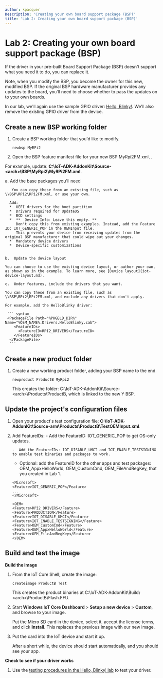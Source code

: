 ```yaml
---
author: kpacquer
Description: 'Creating your own board support package (BSP)'
title: 'Lab 2: Creating your own board support package (BSP)'
---
```


# Lab 2: Creating your own board support package (BSP)

If the driver in your pre-built Board Support Package (BSP) doesn't support what you need it to do, you can replace it.

Note, when you modify the BSP, you become the owner for this new, modified BSP. If the original BSP hardware manufacturer provides any updates to the board, you'll need to choose whether to pass the updates on to your own boards.

In our lab, we'll again use the sample GPIO driver: [Hello, Blinky!](https://ms-iot.github.io/content/en-US/win10/samples/DriverLab.htm). We'll also remove the existing GPIO driver from the device.

## <span id="Create_a_new_BSP_working_folder"></span><span id="create_a_new_bsp_working_folder"></span><span id="CREATE_A_NEW_BSP_FILE"></span>Create a new BSP working folder

1.  Create a BSP working folder that you'd like to modify.
    ``` syntax
	newbsp MyRPi2
	```
 
2.  Open the BSP feature manifest file for your new BSP MyRpi2FM.xml, .

   For example, update: **C:\\IoT-ADK-AddonKit\\Source-&lt;arch&gt;\\BSP\\MyRpi2\\MyRPi2FM.xml**.

   a. Add the base packages you'll need
   
       You can copy these from an existing file, such as \\BSP\RPi2\RPi2FM.xml, or use your own.
   
      Add:
      *  UEFI drivers for the boot partition
      *  Drivers required for UpdateOS
      *  BCD settings
      *  **  Device Info: Leave this empty. **
         Don't copy this from existing examples. Instead, add the Feature ID: IOT_GENERIC_POP in the OEMInput file. 
	     This prevents your device from receiving updates from the original BSP manufacturer that could wipe out your changes.
      *  Mandatory device drivers
      *  Device-specific customizations
   
   
    b.  Update the device layout

    You can choose to use the existing device layout, or author your own, as shown as in the example. To learn more, see [Device layout](iot-device-layout.md).
    
	c.  Under features, include the drivers that you want. 
	
	You can copy these from an existing file, such as \\BSP\RPi2\RPi2FM.xml, and exclude any drivers that don't apply.
	
	For example, add the HelloBlinky driver:
	
	 ``` syntax
	 <PackageFile Path="%PKGBLD_DIR%" Name="%OEM_NAME%.Drivers.HelloBlinky.cab">
        <FeatureIDs>
          <FeatureID>RPI2_DRIVERS</FeatureID>
        </FeatureIDs>
      </PackageFile>
	  ```
	
	
## <span id="Create_a_new_product_folder"></span><span id="create_a_new_product_and_folder"></span><span id="CREATE_A_NEW_PRODUCT_FOLDER"></span>Create a new product folder

1.  Create a new working product folder, adding your BSP name to the end.

    ``` syntax
    newproduct ProductB MyRpi2
    ```

    This creates the folder: C:\\IoT-ADK-AddonKit\\Source-&lt;arch&gt;\\Products\\ProductB, which is linked to the new Y BSP.

## <span id="Update_the_project_s_configuration_files"></span><span id="update_the_project_s_configuration_files"></span><span id="UPDATE_THE_PROJECT_S_CONFIGURATION_FILES"></span>Update the project's configuration files

1.  Open your product's test configuration file: **C:\\IoT-ADK-AddonKit\\Source-arm\\Products\\ProductB\\TestOEMInput.xml**.

2.  Add FeatureIDs:
	  	-  Add the FeatureID: IOT_GENERIC_POP to get OS-only updates.
		  
		-  Add the FeatureIDs: IOT_DISABLE_UMCI and IOT_ENABLE_TESTSIGNING to enable test binaries and packages to work.
	  
	  -  Optional: add the FeatureID for the other apps and test packages: OEM_AppxHelloWorld, OEM_CustomCmd, OEM_FileAndRegKey, that you created in Lab 1.

    ``` syntax
    <Microsoft>
	<Feature>IOT_GENERIC_POP</Feature>
	...
	</Microsoft>
	
	<OEM> 
    <Feature>RPI2_DRIVERS</Feature> 
    <Feature>PRODUCTION</Feature> 
    <Feature>IOT_DISABLE_UMCI</Feature> 
    <Feature>IOT_ENABLE_TESTSIGNING</Feature> 
    <Feature>OEM_CustomCmd</Feature> 
    <Feature>OEM_AppxHelloWorld</Feature> 
    <Feature>OEM_FileAndRegKey</Feature> 
    </OEM>
    ```

## <span id="Build_and_test_the_image"></span><span id="build_and_test_the_image"></span><span id="BUILD_AND_TEST_THE_IMAGE"></span>Build and test the image

**Build the image**

1.  From the IoT Core Shell, create the image:

    ``` syntax
    createimage ProductB Test
    ```

    This creates the product binaries at C:\\IoT-ADK-AddonKit\\Build\\&lt;arch&gt;\\ProductB\\Flash.FFU.

2.  Start **Windows IoT Core Dashboard** &gt; **Setup a new device** &gt; **Custom**, and browse to your image. 

    Put the Micro SD card in the device, select it, accept the license terms, and click **Install**. This replaces the previous image with our new image.

3.  Put the card into the IoT device and start it up.

    After a short while, the device should start automatically, and you should see your app.

**Check to see if your driver works**

1.  Use the [testing procedures in the Hello, Blinky! lab](https://ms-iot.github.io/content/en-US/win10/samples/DriverLab3.htm) to test your driver.

<!--
## <span id="Next_steps"></span><span id="next_steps"></span><span id="NEXT_STEPS"></span>Next steps
Congratulations, you've completed Lab 2. 

[Lab 2b: Add a provisioning package to an image](add-a-provisioning-package-to-an-image.md)
-->
